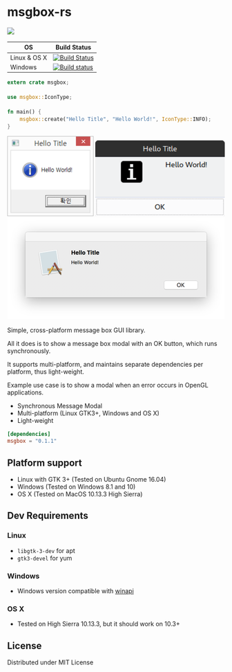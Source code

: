 # msgbox-rs

[![](http://meritbadge.herokuapp.com/msgbox)](https://crates.io/crates/msgbox)

| OS | Build Status
| -- | -----
| Linux & OS X | [![Build Status](https://travis-ci.org/bekker/msgbox-rs.svg?branch=master)](https://travis-ci.org/bekker/msgbox-rs)
| Windows | [![Build status](https://ci.appveyor.com/api/projects/status/mtqq6smkg9lrteoc?svg=true)](https://ci.appveyor.com/project/bekker/msgbox-rs)


```rust
extern crate msgbox;

use msgbox::IconType;

fn main() {
    msgbox::create("Hello Title", "Hello World!", IconType::INFO);
}
```

<img src="examples/hello_world_windows.png?raw=true" width="200px" />

<img src="examples/hello_world_linux.png?raw=true" width="300px" />

<img src="examples/hello_world_macos.png?raw=true" width="600px" />

Simple, cross-platform message box GUI library.

All it does is to show a message box modal with an OK button, which runs synchronously.

It supports multi-platform, and maintains separate dependencies per platform, thus light-weight.

Example use case is to show a modal when an error occurs in OpenGL applications.

 - Synchronous Message Modal
 - Multi-platform (Linux GTK3+, Windows and OS X)
 - Light-weight

```toml
[dependencies]
msgbox = "0.1.1"
```

## Platform support
* Linux with GTK 3+ (Tested on Ubuntu Gnome 16.04)
* Windows (Tested on Windows 8.1 and 10)
* OS X (Tested on MacOS 10.13.3 High Sierra)

## Dev Requirements

### Linux
* `libgtk-3-dev` for apt
* `gtk3-devel` for yum

### Windows
* Windows version compatible with [winapi](https://github.com/retep998/winapi-rs)

### OS X
* Tested on High Sierra 10.13.3, but it should work on 10.3+

## License
Distributed under MIT License
